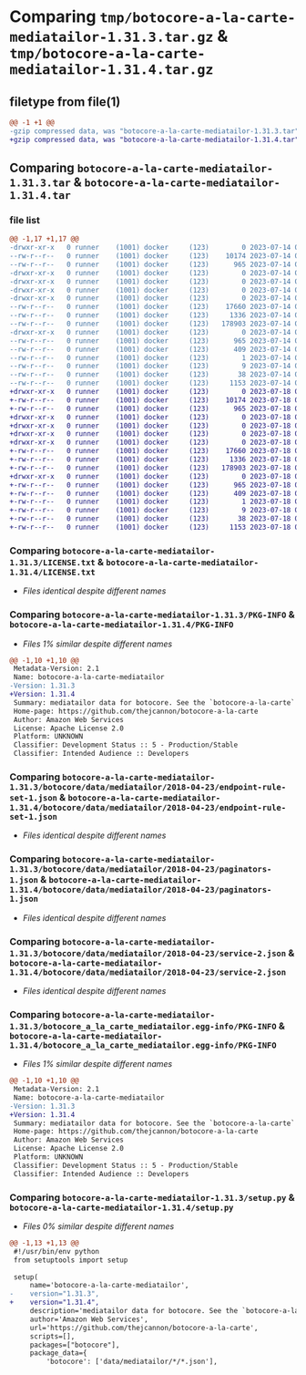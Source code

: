 # Comparing `tmp/botocore-a-la-carte-mediatailor-1.31.3.tar.gz` & `tmp/botocore-a-la-carte-mediatailor-1.31.4.tar.gz`

## filetype from file(1)

```diff
@@ -1 +1 @@
-gzip compressed data, was "botocore-a-la-carte-mediatailor-1.31.3.tar", last modified: Fri Jul 14 01:46:32 2023, max compression
+gzip compressed data, was "botocore-a-la-carte-mediatailor-1.31.4.tar", last modified: Tue Jul 18 01:55:28 2023, max compression
```

## Comparing `botocore-a-la-carte-mediatailor-1.31.3.tar` & `botocore-a-la-carte-mediatailor-1.31.4.tar`

### file list

```diff
@@ -1,17 +1,17 @@
-drwxr-xr-x   0 runner    (1001) docker     (123)        0 2023-07-14 01:46:32.058889 botocore-a-la-carte-mediatailor-1.31.3/
--rw-r--r--   0 runner    (1001) docker     (123)    10174 2023-07-14 01:46:31.000000 botocore-a-la-carte-mediatailor-1.31.3/LICENSE.txt
--rw-r--r--   0 runner    (1001) docker     (123)      965 2023-07-14 01:46:32.058889 botocore-a-la-carte-mediatailor-1.31.3/PKG-INFO
-drwxr-xr-x   0 runner    (1001) docker     (123)        0 2023-07-14 01:46:32.058889 botocore-a-la-carte-mediatailor-1.31.3/botocore/
-drwxr-xr-x   0 runner    (1001) docker     (123)        0 2023-07-14 01:46:32.058889 botocore-a-la-carte-mediatailor-1.31.3/botocore/data/
-drwxr-xr-x   0 runner    (1001) docker     (123)        0 2023-07-14 01:46:32.058889 botocore-a-la-carte-mediatailor-1.31.3/botocore/data/mediatailor/
-drwxr-xr-x   0 runner    (1001) docker     (123)        0 2023-07-14 01:46:32.058889 botocore-a-la-carte-mediatailor-1.31.3/botocore/data/mediatailor/2018-04-23/
--rw-r--r--   0 runner    (1001) docker     (123)    17660 2023-07-14 01:45:45.000000 botocore-a-la-carte-mediatailor-1.31.3/botocore/data/mediatailor/2018-04-23/endpoint-rule-set-1.json
--rw-r--r--   0 runner    (1001) docker     (123)     1336 2023-07-14 01:45:45.000000 botocore-a-la-carte-mediatailor-1.31.3/botocore/data/mediatailor/2018-04-23/paginators-1.json
--rw-r--r--   0 runner    (1001) docker     (123)   178903 2023-07-14 01:45:45.000000 botocore-a-la-carte-mediatailor-1.31.3/botocore/data/mediatailor/2018-04-23/service-2.json
-drwxr-xr-x   0 runner    (1001) docker     (123)        0 2023-07-14 01:46:32.058889 botocore-a-la-carte-mediatailor-1.31.3/botocore_a_la_carte_mediatailor.egg-info/
--rw-r--r--   0 runner    (1001) docker     (123)      965 2023-07-14 01:46:32.000000 botocore-a-la-carte-mediatailor-1.31.3/botocore_a_la_carte_mediatailor.egg-info/PKG-INFO
--rw-r--r--   0 runner    (1001) docker     (123)      409 2023-07-14 01:46:32.000000 botocore-a-la-carte-mediatailor-1.31.3/botocore_a_la_carte_mediatailor.egg-info/SOURCES.txt
--rw-r--r--   0 runner    (1001) docker     (123)        1 2023-07-14 01:46:32.000000 botocore-a-la-carte-mediatailor-1.31.3/botocore_a_la_carte_mediatailor.egg-info/dependency_links.txt
--rw-r--r--   0 runner    (1001) docker     (123)        9 2023-07-14 01:46:32.000000 botocore-a-la-carte-mediatailor-1.31.3/botocore_a_la_carte_mediatailor.egg-info/top_level.txt
--rw-r--r--   0 runner    (1001) docker     (123)       38 2023-07-14 01:46:32.058889 botocore-a-la-carte-mediatailor-1.31.3/setup.cfg
--rw-r--r--   0 runner    (1001) docker     (123)     1153 2023-07-14 01:46:31.000000 botocore-a-la-carte-mediatailor-1.31.3/setup.py
+drwxr-xr-x   0 runner    (1001) docker     (123)        0 2023-07-18 01:55:28.612299 botocore-a-la-carte-mediatailor-1.31.4/
+-rw-r--r--   0 runner    (1001) docker     (123)    10174 2023-07-18 01:55:28.000000 botocore-a-la-carte-mediatailor-1.31.4/LICENSE.txt
+-rw-r--r--   0 runner    (1001) docker     (123)      965 2023-07-18 01:55:28.612299 botocore-a-la-carte-mediatailor-1.31.4/PKG-INFO
+drwxr-xr-x   0 runner    (1001) docker     (123)        0 2023-07-18 01:55:28.612299 botocore-a-la-carte-mediatailor-1.31.4/botocore/
+drwxr-xr-x   0 runner    (1001) docker     (123)        0 2023-07-18 01:55:28.612299 botocore-a-la-carte-mediatailor-1.31.4/botocore/data/
+drwxr-xr-x   0 runner    (1001) docker     (123)        0 2023-07-18 01:55:28.612299 botocore-a-la-carte-mediatailor-1.31.4/botocore/data/mediatailor/
+drwxr-xr-x   0 runner    (1001) docker     (123)        0 2023-07-18 01:55:28.612299 botocore-a-la-carte-mediatailor-1.31.4/botocore/data/mediatailor/2018-04-23/
+-rw-r--r--   0 runner    (1001) docker     (123)    17660 2023-07-18 01:54:50.000000 botocore-a-la-carte-mediatailor-1.31.4/botocore/data/mediatailor/2018-04-23/endpoint-rule-set-1.json
+-rw-r--r--   0 runner    (1001) docker     (123)     1336 2023-07-18 01:54:50.000000 botocore-a-la-carte-mediatailor-1.31.4/botocore/data/mediatailor/2018-04-23/paginators-1.json
+-rw-r--r--   0 runner    (1001) docker     (123)   178903 2023-07-18 01:54:50.000000 botocore-a-la-carte-mediatailor-1.31.4/botocore/data/mediatailor/2018-04-23/service-2.json
+drwxr-xr-x   0 runner    (1001) docker     (123)        0 2023-07-18 01:55:28.612299 botocore-a-la-carte-mediatailor-1.31.4/botocore_a_la_carte_mediatailor.egg-info/
+-rw-r--r--   0 runner    (1001) docker     (123)      965 2023-07-18 01:55:28.000000 botocore-a-la-carte-mediatailor-1.31.4/botocore_a_la_carte_mediatailor.egg-info/PKG-INFO
+-rw-r--r--   0 runner    (1001) docker     (123)      409 2023-07-18 01:55:28.000000 botocore-a-la-carte-mediatailor-1.31.4/botocore_a_la_carte_mediatailor.egg-info/SOURCES.txt
+-rw-r--r--   0 runner    (1001) docker     (123)        1 2023-07-18 01:55:28.000000 botocore-a-la-carte-mediatailor-1.31.4/botocore_a_la_carte_mediatailor.egg-info/dependency_links.txt
+-rw-r--r--   0 runner    (1001) docker     (123)        9 2023-07-18 01:55:28.000000 botocore-a-la-carte-mediatailor-1.31.4/botocore_a_la_carte_mediatailor.egg-info/top_level.txt
+-rw-r--r--   0 runner    (1001) docker     (123)       38 2023-07-18 01:55:28.612299 botocore-a-la-carte-mediatailor-1.31.4/setup.cfg
+-rw-r--r--   0 runner    (1001) docker     (123)     1153 2023-07-18 01:55:28.000000 botocore-a-la-carte-mediatailor-1.31.4/setup.py
```

### Comparing `botocore-a-la-carte-mediatailor-1.31.3/LICENSE.txt` & `botocore-a-la-carte-mediatailor-1.31.4/LICENSE.txt`

 * *Files identical despite different names*

### Comparing `botocore-a-la-carte-mediatailor-1.31.3/PKG-INFO` & `botocore-a-la-carte-mediatailor-1.31.4/PKG-INFO`

 * *Files 1% similar despite different names*

```diff
@@ -1,10 +1,10 @@
 Metadata-Version: 2.1
 Name: botocore-a-la-carte-mediatailor
-Version: 1.31.3
+Version: 1.31.4
 Summary: mediatailor data for botocore. See the `botocore-a-la-carte` package for more info.
 Home-page: https://github.com/thejcannon/botocore-a-la-carte
 Author: Amazon Web Services
 License: Apache License 2.0
 Platform: UNKNOWN
 Classifier: Development Status :: 5 - Production/Stable
 Classifier: Intended Audience :: Developers
```

### Comparing `botocore-a-la-carte-mediatailor-1.31.3/botocore/data/mediatailor/2018-04-23/endpoint-rule-set-1.json` & `botocore-a-la-carte-mediatailor-1.31.4/botocore/data/mediatailor/2018-04-23/endpoint-rule-set-1.json`

 * *Files identical despite different names*

### Comparing `botocore-a-la-carte-mediatailor-1.31.3/botocore/data/mediatailor/2018-04-23/paginators-1.json` & `botocore-a-la-carte-mediatailor-1.31.4/botocore/data/mediatailor/2018-04-23/paginators-1.json`

 * *Files identical despite different names*

### Comparing `botocore-a-la-carte-mediatailor-1.31.3/botocore/data/mediatailor/2018-04-23/service-2.json` & `botocore-a-la-carte-mediatailor-1.31.4/botocore/data/mediatailor/2018-04-23/service-2.json`

 * *Files identical despite different names*

### Comparing `botocore-a-la-carte-mediatailor-1.31.3/botocore_a_la_carte_mediatailor.egg-info/PKG-INFO` & `botocore-a-la-carte-mediatailor-1.31.4/botocore_a_la_carte_mediatailor.egg-info/PKG-INFO`

 * *Files 1% similar despite different names*

```diff
@@ -1,10 +1,10 @@
 Metadata-Version: 2.1
 Name: botocore-a-la-carte-mediatailor
-Version: 1.31.3
+Version: 1.31.4
 Summary: mediatailor data for botocore. See the `botocore-a-la-carte` package for more info.
 Home-page: https://github.com/thejcannon/botocore-a-la-carte
 Author: Amazon Web Services
 License: Apache License 2.0
 Platform: UNKNOWN
 Classifier: Development Status :: 5 - Production/Stable
 Classifier: Intended Audience :: Developers
```

### Comparing `botocore-a-la-carte-mediatailor-1.31.3/setup.py` & `botocore-a-la-carte-mediatailor-1.31.4/setup.py`

 * *Files 0% similar despite different names*

```diff
@@ -1,13 +1,13 @@
 #!/usr/bin/env python
 from setuptools import setup
 
 setup(
     name='botocore-a-la-carte-mediatailor',
-    version="1.31.3",
+    version="1.31.4",
     description='mediatailor data for botocore. See the `botocore-a-la-carte` package for more info.',
     author='Amazon Web Services',
     url='https://github.com/thejcannon/botocore-a-la-carte',
     scripts=[],
     packages=["botocore"],
     package_data={
         'botocore': ['data/mediatailor/*/*.json'],
```


